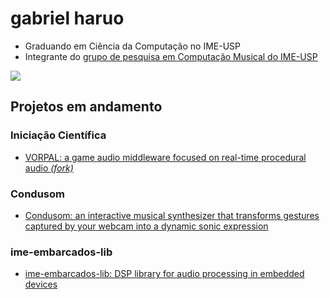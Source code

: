 # gabriel haruo

- Graduando em Ciência da Computação no IME-USP
- Integrante do [grupo de pesquisa em Computação Musical do IME-USP](https://github.com/compmus-ime-usp)

<picture>
  <source
    srcset="https://github-readme-stats.vercel.app/api/top-langs/?username=haruo-gabriel&hide_border=false&border_color=3d444d&hide_title=false&hide_progress=false&layout=compact&langs_count=16&theme=transparent&size_weight=0.3&count_weight=0.7"
    media="(prefers-color-scheme: dark)"
  />
  <source
    srcset="https://github-readme-stats.vercel.app/api/top-langs/?username=haruo-gabriel&hide_border=false&border_color=3d444d&hide_title=false&hide_progress=false&layout=compact&langs_count=16&size_weight=0.3&count_weight=0.7"
    media="(prefers-color-scheme: light), (prefers-color-scheme: no-preference)"
  />
  <img src="https://github-readme-stats.vercel.app/api?username=anuraghazra&show_icons=true" />
</picture>

## Projetos em andamento

### Iniciação Científica

- [VORPAL: a game audio middleware focused on real-time procedural audio _(fork)_](https://github.com/haruo-gabriel/vorpal)

### Condusom

- [Condusom: an interactive musical synthesizer that transforms gestures captured by your webcam into a dynamic sonic expression](https://github.com/compmus-ime-usp/condusom)

### ime-embarcados-lib

- [ime-embarcados-lib: DSP library for audio processing in embedded devices](https://github.com/viniciusfersil123/ime-embarcados-lib)
